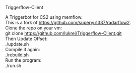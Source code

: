 Triggerflow-Client<br>

A Triggerbot for CS2 using memflow.<br>
This is a fork of https://github.com/superyu1337/radarflow2. <br>
Clone the repo on your vm:<br>
git clone https://github.com/lukrei/Triggerflow-Client.git <br>
Then Update Offset:<br>
./update.sh<br>
Compile it again:<br>
./rebuild.sh <br>
Run the program:<br>
./run.sh<br>
